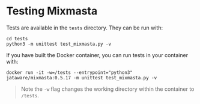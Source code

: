 # Testing Mixmasta

Tests are available in the `tests` directory. They can be run with:

```
cd tests
python3 -m unittest test_mixmasta.py -v
```

If you have built the Docker container, you can run tests in your container with:

```
docker run -it -w=/tests --entrypoint="python3" jataware/mixmasta:0.5.17 -m unittest test_mixmasta.py -v
```

> Note the `-w` flag changes the working directory within the container to `/tests`.
